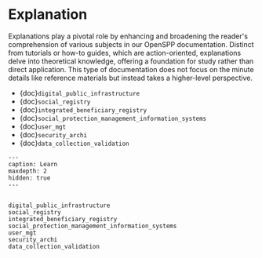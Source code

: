 # Explanation

Explanations play a pivotal role by enhancing and broadening the reader's comprehension of various subjects in our OpenSPP documentation. Distinct from tutorials or how-to guides, which are action-oriented, explanations delve into theoretical knowledge, offering a foundation for study rather than direct application. This type of documentation does not focus on the minute details like reference materials but instead takes a higher-level perspective.

- {doc}`digital_public_infrastructure`
- {doc}`social_registry`
- {doc}`integrated_beneficiary_registry`
- {doc}`social_protection_management_information_systems`
- {doc}`user_mgt`
- {doc}`security_archi`
- {doc}`data_collection_validation`

```{toctree}
---
caption: Learn
maxdepth: 2
hidden: true
---


digital_public_infrastructure
social_registry
integrated_beneficiary_registry
social_protection_management_information_systems
user_mgt
security_archi
data_collection_validation

```

